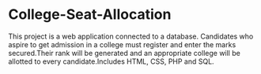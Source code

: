 # College-Seat-Allocation
This project is a web application connected to a database. Candidates who aspire to get admission in a college must register and enter the marks secured.Their rank will be generated and an appropriate college will be allotted to every candidate.Includes HTML, CSS, PHP and SQL.  
